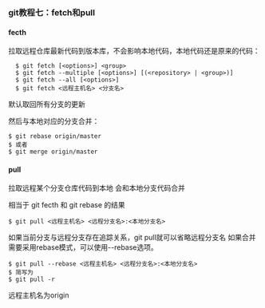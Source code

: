 ### git教程七：fetch和pull

#### fecth
拉取远程仓库最新代码到版本库，不会影响本地代码，本地代码还是原来的代码：

```Shell
  $ git fetch [<options>] <group>
  $ git fetch --multiple [<options>] [(<repository> | <group>)​]
  $ git fetch --all [<options>]
  $ git fetch <远程主机名> <分支名>
```

默认取回所有分支的更新

然后与本地对应的分支合并：

```Shell
$ git rebase origin/master
$ 或者
$ git merge origin/master
```

#### pull
拉取远程某个分支仓库代码到本地
会和本地分支代码合并

相当于 git fecth 和 git rebase 的结果
```Shell
$ git pull <远程主机名> <远程分支名>:<本地分支名>
```
如果当前分支与远程分支存在追踪关系，git pull就可以省略远程分支名
如果合并需要采用rebase模式，可以使用--rebase选项。
```Shell
$ git pull --rebase <远程主机名> <远程分支名>:<本地分支名>
$ 简写为
$ git pull -r
```
远程主机名为origin
